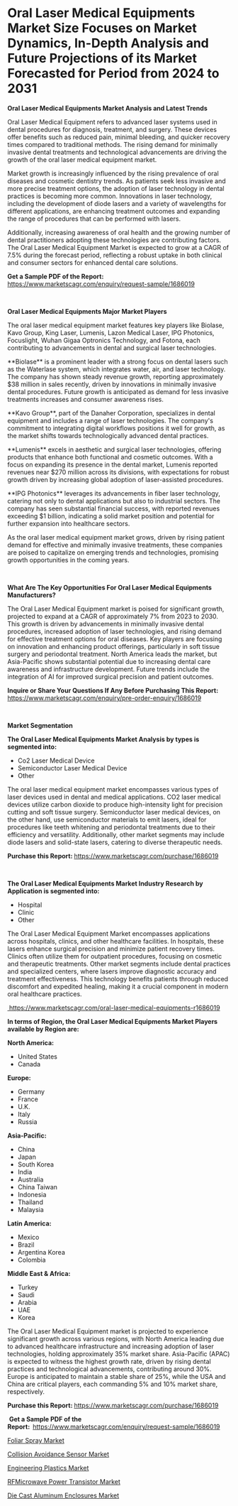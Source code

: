 <p><h1>Oral Laser Medical Equipments Market Size Focuses on Market Dynamics, In-Depth Analysis and Future Projections of its Market Forecasted for Period from 2024 to 2031</h1></p><p><strong>Oral Laser Medical Equipments Market Analysis and Latest Trends</strong></p>
<p><p>Oral Laser Medical Equipment refers to advanced laser systems used in dental procedures for diagnosis, treatment, and surgery. These devices offer benefits such as reduced pain, minimal bleeding, and quicker recovery times compared to traditional methods. The rising demand for minimally invasive dental treatments and technological advancements are driving the growth of the oral laser medical equipment market.</p><p>Market growth is increasingly influenced by the rising prevalence of oral diseases and cosmetic dentistry trends. As patients seek less invasive and more precise treatment options, the adoption of laser technology in dental practices is becoming more common. Innovations in laser technology, including the development of diode lasers and a variety of wavelengths for different applications, are enhancing treatment outcomes and expanding the range of procedures that can be performed with lasers. </p><p>Additionally, increasing awareness of oral health and the growing number of dental practitioners adopting these technologies are contributing factors. The Oral Laser Medical Equipment Market is expected to grow at a CAGR of 7.5% during the forecast period, reflecting a robust uptake in both clinical and consumer sectors for enhanced dental care solutions.</p></p>
<p><strong>Get a Sample PDF of the Report:&nbsp;</strong> <a href="https://www.marketscagr.com/enquiry/request-sample/1686019?utm_campaign=1278&utm_medium=2&utm_source=Github&utm_content=ia&utm_term=06102024&utm_id=oral-laser-medical-equipments">https://www.marketscagr.com/enquiry/request-sample/1686019</a></p>
<p>&nbsp;</p>
<p><strong>Oral Laser Medical Equipments Major Market Players</strong></p>
<p><p>The oral laser medical equipment market features key players like Biolase, Kavo Group, King Laser, Lumenis, Lazon Medical Laser, IPG Photonics, Focuslight, Wuhan Gigaa Optronics Technology, and Fotona, each contributing to advancements in dental and surgical laser technologies. </p><p>**Biolase** is a prominent leader with a strong focus on dental lasers such as the Waterlase system, which integrates water, air, and laser technology. The company has shown steady revenue growth, reporting approximately $38 million in sales recently, driven by innovations in minimally invasive dental procedures. Future growth is anticipated as demand for less invasive treatments increases and consumer awareness rises.</p><p>**Kavo Group**, part of the Danaher Corporation, specializes in dental equipment and includes a range of laser technologies. The company's commitment to integrating digital workflows positions it well for growth, as the market shifts towards technologically advanced dental practices. </p><p>**Lumenis** excels in aesthetic and surgical laser technologies, offering products that enhance both functional and cosmetic outcomes. With a focus on expanding its presence in the dental market, Lumenis reported revenues near $270 million across its divisions, with expectations for robust growth driven by increasing global adoption of laser-assisted procedures.</p><p>**IPG Photonics** leverages its advancements in fiber laser technology, catering not only to dental applications but also to industrial sectors. The company has seen substantial financial success, with reported revenues exceeding $1 billion, indicating a solid market position and potential for further expansion into healthcare sectors.</p><p>As the oral laser medical equipment market grows, driven by rising patient demand for effective and minimally invasive treatments, these companies are poised to capitalize on emerging trends and technologies, promising growth opportunities in the coming years.</p></p>
<p>&nbsp;</p>
<p><strong>What Are The Key Opportunities For Oral Laser Medical Equipments Manufacturers?</strong></p>
<p><p>The Oral Laser Medical Equipment market is poised for significant growth, projected to expand at a CAGR of approximately 7% from 2023 to 2030. This growth is driven by advancements in minimally invasive dental procedures, increased adoption of laser technologies, and rising demand for effective treatment options for oral diseases. Key players are focusing on innovation and enhancing product offerings, particularly in soft tissue surgery and periodontal treatment. North America leads the market, but Asia-Pacific shows substantial potential due to increasing dental care awareness and infrastructure development. Future trends include the integration of AI for improved surgical precision and patient outcomes.</p></p>
<p><strong>Inquire or Share Your Questions If Any Before Purchasing This Report:</strong> <a href="https://www.marketscagr.com/enquiry/pre-order-enquiry/1686019?utm_campaign=1278&utm_medium=2&utm_source=Github&utm_content=ia&utm_term=06102024&utm_id=oral-laser-medical-equipments">https://www.marketscagr.com/enquiry/pre-order-enquiry/1686019</a></p>
<p>&nbsp;</p>
<p><strong>Market Segmentation</strong></p>
<p><strong>The Oral Laser Medical Equipments Market Analysis by types is segmented into:</strong></p>
<p><ul><li>Co2 Laser Medical Device</li><li>Semiconductor Laser Medical Device</li><li>Other</li></ul></p>
<p><p>The oral laser medical equipment market encompasses various types of laser devices used in dental and medical applications. CO2 laser medical devices utilize carbon dioxide to produce high-intensity light for precision cutting and soft tissue surgery. Semiconductor laser medical devices, on the other hand, use semiconductor materials to emit lasers, ideal for procedures like teeth whitening and periodontal treatments due to their efficiency and versatility. Additionally, other market segments may include diode lasers and solid-state lasers, catering to diverse therapeutic needs.</p></p>
<p><strong>Purchase this Report:&nbsp;</strong><a href="https://www.marketscagr.com/purchase/1686019?utm_campaign=1278&utm_medium=2&utm_source=Github&utm_content=ia&utm_term=06102024&utm_id=oral-laser-medical-equipments">https://www.marketscagr.com/purchase/1686019</a></p>
<p>&nbsp;</p>
<p><strong>The Oral Laser Medical Equipments Market Industry Research by Application is segmented into:</strong></p>
<p><ul><li>Hospital</li><li>Clinic</li><li>Other</li></ul></p>
<p><p>The Oral Laser Medical Equipment Market encompasses applications across hospitals, clinics, and other healthcare facilities. In hospitals, these lasers enhance surgical precision and minimize patient recovery times. Clinics often utilize them for outpatient procedures, focusing on cosmetic and therapeutic treatments. Other market segments include dental practices and specialized centers, where lasers improve diagnostic accuracy and treatment effectiveness. This technology benefits patients through reduced discomfort and expedited healing, making it a crucial component in modern oral healthcare practices.</p></p>
<p><a href="https://www.marketscagr.com/oral-laser-medical-equipments-r1686019?utm_campaign=1278&utm_medium=2&utm_source=Github&utm_content=ia&utm_term=06102024&utm_id=oral-laser-medical-equipments">&nbsp;https://www.marketscagr.com/oral-laser-medical-equipments-r1686019</a></p>
<p><strong>In terms of Region, the Oral Laser Medical Equipments Market Players available by Region are:</strong></p>
<p>
    <p> <strong> North America: </strong>
        <ul>
            <li>United States</li>
            <li>Canada</li>
        </ul>
        </p> 
    <p> <strong> Europe: </strong>
        <ul>
            <li>Germany</li>
            <li>France</li>
            <li>U.K.</li>
            <li>Italy</li>
            <li>Russia</li>
        </ul>
        </p> 
    <p> <strong> Asia-Pacific: </strong>
        <ul>
            <li>China</li>
            <li>Japan</li>
            <li>South Korea</li>
            <li>India</li>
            <li>Australia</li>
            <li>China Taiwan</li>
            <li>Indonesia</li>
            <li>Thailand</li>
            <li>Malaysia</li>
        </ul>
        </p> 
    <p> <strong> Latin America: </strong>
        <ul>
            <li>Mexico</li>
            <li>Brazil</li>
            <li>Argentina Korea</li>
            <li>Colombia</li>
        </ul>
        </p> 
    <p> <strong> Middle East & Africa: </strong>
        <ul>
            <li>Turkey</li>
            <li>Saudi</li>
            <li>Arabia</li>
            <li>UAE</li>
            <li>Korea</li>
        </ul>
    </p>
    </p>
<p><p>The Oral Laser Medical Equipment market is projected to experience significant growth across various regions, with North America leading due to advanced healthcare infrastructure and increasing adoption of laser technologies, holding approximately 35% market share. Asia-Pacific (APAC) is expected to witness the highest growth rate, driven by rising dental practices and technological advancements, contributing around 30%. Europe is anticipated to maintain a stable share of 25%, while the USA and China are critical players, each commanding 5% and 10% market share, respectively.</p></p>
<p><strong>Purchase this Report: </strong><a href="https://www.marketscagr.com/purchase/1686019?utm_campaign=1278&utm_medium=2&utm_source=Github&utm_content=ia&utm_term=06102024&utm_id=oral-laser-medical-equipments">https://www.marketscagr.com/purchase/1686019</a></p>
<p>&nbsp;<strong>Get a Sample PDF of the Report:&nbsp;&nbsp;</strong><a href="https://www.marketscagr.com/enquiry/request-sample/1686019?utm_campaign=1278&utm_medium=2&utm_source=Github&utm_content=ia&utm_term=06102024&utm_id=oral-laser-medical-equipments">https://www.marketscagr.com/enquiry/request-sample/1686019</a></p>
<p><strong></strong></p>
<p><p><a href="https://www.linkedin.com/pulse/foliar-spray-market-transformation-comparative-analysis-2024-2031-qb3ge?utm_campaign=1278&utm_medium=2&utm_source=Github&utm_content=ia&utm_term=06102024&utm_id=oral-laser-medical-equipments">Foliar Spray Market</a></p><p><a href="https://www.linkedin.com/pulse/collision-avoidance-sensor-sector-surge-108-growth-roadmap-swkzc?utm_campaign=1278&utm_medium=2&utm_source=Github&utm_content=ia&utm_term=06102024&utm_id=oral-laser-medical-equipments">Collision Avoidance Sensor Market</a></p><p><a href="https://www.linkedin.com/pulse/engineering-plastics-mosaic-piecing-together-global-market-dynamics-bq5be?utm_campaign=1278&utm_medium=2&utm_source=Github&utm_content=ia&utm_term=06102024&utm_id=oral-laser-medical-equipments">Engineering Plastics Market</a></p><p><a href="https://issuu.com/reportprime-2/docs/rfmicrowave-power-transistor-market_b4c8581d733070?utm_campaign=1278&utm_medium=2&utm_source=Github&utm_content=ia&utm_term=06102024&utm_id=oral-laser-medical-equipments">RFMicrowave Power Transistor Market</a></p><p><a href="https://www.linkedin.com/pulse/die-cast-aluminum-enclosures-ecosystem-mapping-innovation-kcive?utm_campaign=1278&utm_medium=2&utm_source=Github&utm_content=ia&utm_term=06102024&utm_id=oral-laser-medical-equipments">Die Cast Aluminum Enclosures Market</a></p></p>